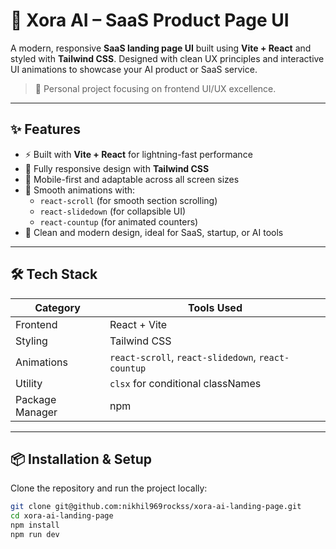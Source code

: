 # 🚀 Xora AI – SaaS Product Page UI

A modern, responsive **SaaS landing page UI** built using **Vite + React** and styled with **Tailwind CSS**. Designed with clean UX principles and interactive UI animations to showcase your AI product or SaaS service.

> 🎨 Personal project focusing on frontend UI/UX excellence.

---

## ✨ Features

- ⚡️ Built with **Vite + React** for lightning-fast performance
- 🎨 Fully responsive design with **Tailwind CSS**
- 📱 Mobile-first and adaptable across all screen sizes
- 🧩 Smooth animations with:
  - `react-scroll` (for smooth section scrolling)
  - `react-slidedown` (for collapsible UI)
  - `react-countup` (for animated counters)
- 🎯 Clean and modern design, ideal for SaaS, startup, or AI tools

---

## 🛠️ Tech Stack

| Category        | Tools Used                                         |
| --------------- | -------------------------------------------------- |
| Frontend        | React + Vite                                       |
| Styling         | Tailwind CSS                                       |
| Animations      | `react-scroll`, `react-slidedown`, `react-countup` |
| Utility         | `clsx` for conditional classNames                  |
| Package Manager | npm                                                |

---

## 📦 Installation & Setup

Clone the repository and run the project locally:

```bash
git clone git@github.com:nikhil969rockss/xora-ai-landing-page.git
cd xora-ai-landing-page
npm install
npm run dev
```
